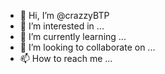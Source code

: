 - 👋 Hi, I’m @crazzyBTP
- 👀 I’m interested in ...
- 🌱 I’m currently learning ...
- 💞️ I’m looking to collaborate on ...
- 📫 How to reach me ...

<!---
crazzyBTP/crazzyBTP is a ✨ special ✨ repository because its `README.md` (this file) appears on your GitHub profile.
You can click the Preview link to take a look at your changes.
--->
